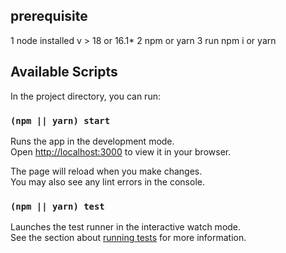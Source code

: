 
## prerequisite
1 node installed v > 18 or 16.1*
2 npm or yarn 
3 run npm i or yarn
## Available Scripts

In the project directory, you can run:

### `(npm || yarn) start`

Runs the app in the development mode.\
Open [http://localhost:3000](http://localhost:3000) to view it in your browser.

The page will reload when you make changes.\
You may also see any lint errors in the console.

### `(npm || yarn) test`

Launches the test runner in the interactive watch mode.\
See the section about [running tests](https://facebook.github.io/create-react-app/docs/running-tests) for more information.
